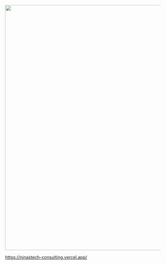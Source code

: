 
<img width="795"  src="https://media.licdn.com/dms/image/D5616AQHtnT3ROW4qhw/profile-displaybackgroundimage-shrink_350_1400/0/1682892291075?e=1689206400&v=beta&t=vIDfERr5vG14JByqPbh3ee1EQoPAWkjK51nso8DDgW4">

https://ninastech-consulting.vercel.app/

<!---
ruthss0/ruthss0 is a ✨ special ✨ repository because its `README.md` (this file) appears on your GitHub profile.
You can click the Preview link to take a look at your changes.
--->





